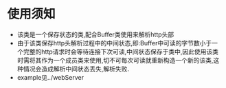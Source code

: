 # 使用须知
* 该类是一个保存状态的类,配合Buffer类使用来解析http头部
* 由于该类保存http头解析过程中的中间状态,即:Buffer中可读的字节数小于一个完整的http请求时会等待连接下次可读,中间状态保存于类中,因此使用该类时需将其作为一个成员类来使用,切不可每次可读就重新构造一个新的该类,这种情况会造成解析中间状态丢失,解析失败.
* example见../webServer